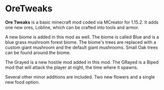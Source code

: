 # OreTweaks

**Ore Tweaks** is a basic minecraft mod coded via MCreator for
1.15.2. It adds one new ores, Lobline, which can be 
crafted into tools and armor. 

A new biome is added in this mod as well. The biome is
called Blue and is a blue grass mushroom forest  biome. 
The biome's trees are replaced with a custom giant 
mushroom and the default giant mushrooms. Small Oak 
trees can be found around the biome.

The Grayed is a new hostile mod added in this mod.
The GRayed is a Biped mod that will attack the player
at night, the time where it spawns. 

Several other minor additions are included. 
Two new flowers and a single new food option.
